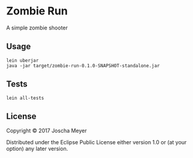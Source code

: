 # Zombie Run

A simple zombie shooter

## Usage

    lein uberjar
    java -jar target/zombie-run-0.1.0-SNAPSHOT-standalone.jar

## Tests

    lein all-tests

## License

Copyright © 2017 Joscha Meyer

Distributed under the Eclipse Public License either version 1.0 or (at
your option) any later version.
